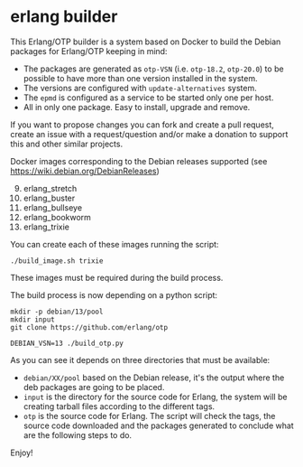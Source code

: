 erlang builder
==============

This Erlang/OTP builder is a system based on Docker to build the Debian packages for Erlang/OTP keeping in mind:

- The packages are generated as `otp-VSN` (i.e. `otp-18.2`, `otp-20.0`) to be possible to have more than one version installed in the system.
- The versions are configured with `update-alternatives` system.
- The `epmd` is configured as a service to be started only one per host.
- All in only one package. Easy to install, upgrade and remove.

If you want to propose changes you can fork and create a pull request, create an issue with a request/question and/or make a donation to support this and other similar projects.

Docker images corresponding to the Debian releases supported (see https://wiki.debian.org/DebianReleases)

9. erlang_stretch
10. erlang_buster
11. erlang_bullseye
12. erlang_bookworm
13. erlang_trixie

You can create each of these images running the script:

```
./build_image.sh trixie
```

These images must be required during the build process.

The build process is now depending on a python script:

```
mkdir -p debian/13/pool
mkdir input
git clone https://github.com/erlang/otp

DEBIAN_VSN=13 ./build_otp.py
```

As you can see it depends on three directories that must be available:

- `debian/XX/pool` based on the Debian release, it's the output where the deb packages are going to be placed.
- `input` is the directory for the source code for Erlang, the system will be creating tarball files according to the different tags.
- `otp` is the source code for Erlang. The script will check the tags, the source code downloaded and the packages generated to conclude what are the following steps to do.

Enjoy!
